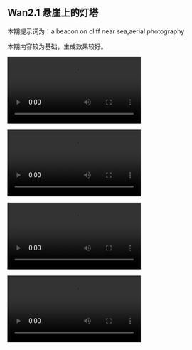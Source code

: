 ## Wan2.1 悬崖上的灯塔

本期提示词为：a beacon on cliff near sea,aerial photography

本期内容较为基础，生成效果较好。

<video src="https://github.com/Willian7004/media-blog/blob/main/files/202506/2025060805/Wan2.1_00001.mp4?raw=true" controls style="max-width: 100%;"></video>

<video src="https://github.com/Willian7004/media-blog/blob/main/files/202506/2025060805/Wan2.1_00002.mp4?raw=true" controls style="max-width: 100%;"></video>

<video src="https://github.com/Willian7004/media-blog/blob/main/files/202506/2025060805/Wan2.1_00003.mp4?raw=true" controls style="max-width: 100%;"></video>

<video src="https://github.com/Willian7004/media-blog/blob/main/files/202506/2025060805/Wan2.1_00004.mp4?raw=true" controls style="max-width: 100%;"></video>